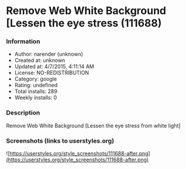 # Remove Web White Background [Lessen the eye stress (111688)

### Information
- Author: narender (unknown)
- Created at: unknown
- Updated at: 4/7/2015, 4:11:14 AM
- License: NO-REDISTRIBUTION
- Category: google
- Rating: undefined
- Total installs: 289
- Weekly installs: 0


### Description
Remove Web White Background [Lessen the eye stress from white light]


### Screenshots (links to userstyles.org)
![https://userstyles.org/style_screenshots/111688-after.png](https://userstyles.org/style_screenshots/111688-after.png)



